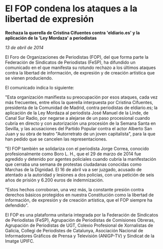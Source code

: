 # El FOP condena los ataques a la libertad de expresión

**Rechaza la querella de Cristina Cifuentes contra 'eldiario.es' y la aplicación de la 'Ley Mordaza' a periodistas**

*13 de abril de 2014*

El Foro de Organizaciones de Periodistas (FOP), del que forma parte la Federación de Sindicatos de Periodistas (FeSP), ha difundido un comunicado en el que manifesta su rotundo rechazo a los últimos ataques contra la libertad de información, de expresión y de creación artística que se vienen produciendo.

El comunicado indica lo siguiente:

"Esta organización manifiesta su preocupación por esos ataques, cada vez más frecuentes, entre ellos la querella interpuesta por Cristina Cifuentes, presidenta de la Comunidad de Madrid, contra periodistas de eldiario.es; la aplicación de la Ley Mordaza al periodista José Manuel de la Linde, de Canal Sur Radio, por negarse a alejarse de un paso procesional cuando cubría en directo y con autorización una procesión de la Semana Santa en Sevilla, y las acusaciones del Partido Popular contra el actor Alberto San Juan y su obra de teatro "Autorretrato de un joven capitalista", para la que han pedido que se cancelen las representaciones.

"El FOP también se solidariza con el periodista Jorge Correa, conocido profesionalmente como Boro L. H., que el 29 de marzo de 2014 fue agredido y detenido por agentes policiales cuando cubría la manifestación que cerraba una semana de protestas ciudadanas conocidas como Marchas de la Dignidad. El 16 de abril va a ser juzgado, acusado de atentado a la autoridad y lesiones a dos policías, con una petición de seis años de prisión y 6.200 euros de indemnización.

"Estos hechos corroboran, una vez más, la constante presión contra derechos básicos protegidos en nuestra Constitución como la libertad de información, de expresión y de creación artística, que el FOP siempre ha defendido".

El FOP es una plataforma unitaria integrada por la Federación de Sindicatos de Periodistas (FeSP), Agrupación de Periodistas de Comisiones Obreras, Agrupación de Periodistas de UGT, Colexio Profesional de Xornalistas de Galicia, Collegi de Periodistes de Catalunya, Asociación Nacional de Informadores Gráficos de Prensa y Televisión (ANIGP-TV) y Sindicat de la Imatge UPIFC.
